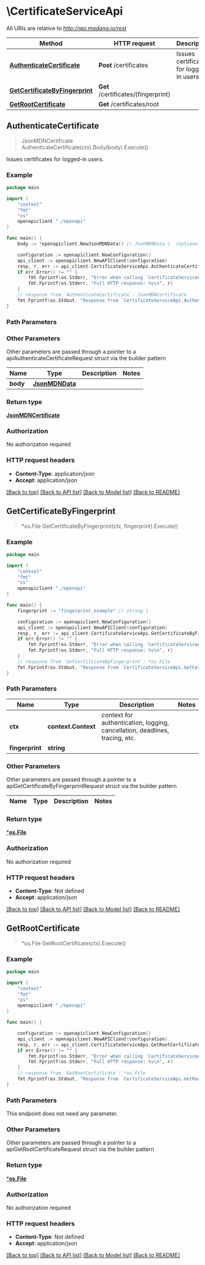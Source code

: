 # \CertificateServiceApi

All URIs are relative to *http://api.madana.io/rest*

Method | HTTP request | Description
------------- | ------------- | -------------
[**AuthenticateCertificate**](CertificateServiceApi.md#AuthenticateCertificate) | **Post** /certificates | Issues certificates for logged-in users.
[**GetCertificateByFingerprint**](CertificateServiceApi.md#GetCertificateByFingerprint) | **Get** /certificates/{fingerprint} | 
[**GetRootCertificate**](CertificateServiceApi.md#GetRootCertificate) | **Get** /certificates/root | 



## AuthenticateCertificate

> JsonMDNCertificate AuthenticateCertificate(ctx).Body(body).Execute()

Issues certificates for logged-in users.



### Example

```go
package main

import (
    "context"
    "fmt"
    "os"
    openapiclient "./openapi"
)

func main() {
    body := *openapiclient.NewJsonMDNData() // JsonMDNData |  (optional)

    configuration := openapiclient.NewConfiguration()
    api_client := openapiclient.NewAPIClient(configuration)
    resp, r, err := api_client.CertificateServiceApi.AuthenticateCertificate(context.Background()).Body(body).Execute()
    if err.Error() != "" {
        fmt.Fprintf(os.Stderr, "Error when calling `CertificateServiceApi.AuthenticateCertificate``: %v\n", err)
        fmt.Fprintf(os.Stderr, "Full HTTP response: %v\n", r)
    }
    // response from `AuthenticateCertificate`: JsonMDNCertificate
    fmt.Fprintf(os.Stdout, "Response from `CertificateServiceApi.AuthenticateCertificate`: %v\n", resp)
}
```

### Path Parameters



### Other Parameters

Other parameters are passed through a pointer to a apiAuthenticateCertificateRequest struct via the builder pattern


Name | Type | Description  | Notes
------------- | ------------- | ------------- | -------------
 **body** | [**JsonMDNData**](JsonMDNData.md) |  | 

### Return type

[**JsonMDNCertificate**](json_MDN_Certificate.md)

### Authorization

No authorization required

### HTTP request headers

- **Content-Type**: application/json
- **Accept**: application/json

[[Back to top]](#) [[Back to API list]](../README.md#documentation-for-api-endpoints)
[[Back to Model list]](../README.md#documentation-for-models)
[[Back to README]](../README.md)


## GetCertificateByFingerprint

> *os.File GetCertificateByFingerprint(ctx, fingerprint).Execute()



### Example

```go
package main

import (
    "context"
    "fmt"
    "os"
    openapiclient "./openapi"
)

func main() {
    fingerprint := "fingerprint_example" // string | 

    configuration := openapiclient.NewConfiguration()
    api_client := openapiclient.NewAPIClient(configuration)
    resp, r, err := api_client.CertificateServiceApi.GetCertificateByFingerprint(context.Background(), fingerprint).Execute()
    if err.Error() != "" {
        fmt.Fprintf(os.Stderr, "Error when calling `CertificateServiceApi.GetCertificateByFingerprint``: %v\n", err)
        fmt.Fprintf(os.Stderr, "Full HTTP response: %v\n", r)
    }
    // response from `GetCertificateByFingerprint`: *os.File
    fmt.Fprintf(os.Stdout, "Response from `CertificateServiceApi.GetCertificateByFingerprint`: %v\n", resp)
}
```

### Path Parameters


Name | Type | Description  | Notes
------------- | ------------- | ------------- | -------------
**ctx** | **context.Context** | context for authentication, logging, cancellation, deadlines, tracing, etc.
**fingerprint** | **string** |  | 

### Other Parameters

Other parameters are passed through a pointer to a apiGetCertificateByFingerprintRequest struct via the builder pattern


Name | Type | Description  | Notes
------------- | ------------- | ------------- | -------------


### Return type

[***os.File**](*os.File.md)

### Authorization

No authorization required

### HTTP request headers

- **Content-Type**: Not defined
- **Accept**: application/json

[[Back to top]](#) [[Back to API list]](../README.md#documentation-for-api-endpoints)
[[Back to Model list]](../README.md#documentation-for-models)
[[Back to README]](../README.md)


## GetRootCertificate

> *os.File GetRootCertificate(ctx).Execute()



### Example

```go
package main

import (
    "context"
    "fmt"
    "os"
    openapiclient "./openapi"
)

func main() {

    configuration := openapiclient.NewConfiguration()
    api_client := openapiclient.NewAPIClient(configuration)
    resp, r, err := api_client.CertificateServiceApi.GetRootCertificate(context.Background()).Execute()
    if err.Error() != "" {
        fmt.Fprintf(os.Stderr, "Error when calling `CertificateServiceApi.GetRootCertificate``: %v\n", err)
        fmt.Fprintf(os.Stderr, "Full HTTP response: %v\n", r)
    }
    // response from `GetRootCertificate`: *os.File
    fmt.Fprintf(os.Stdout, "Response from `CertificateServiceApi.GetRootCertificate`: %v\n", resp)
}
```

### Path Parameters

This endpoint does not need any parameter.

### Other Parameters

Other parameters are passed through a pointer to a apiGetRootCertificateRequest struct via the builder pattern


### Return type

[***os.File**](*os.File.md)

### Authorization

No authorization required

### HTTP request headers

- **Content-Type**: Not defined
- **Accept**: application/json

[[Back to top]](#) [[Back to API list]](../README.md#documentation-for-api-endpoints)
[[Back to Model list]](../README.md#documentation-for-models)
[[Back to README]](../README.md)

